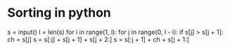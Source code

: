  # Sorting in python
 s = input()
l = len(s)
for i in range(1, l):
    for j in range(0, l - i):
        if s[j] > s[j + 1]:
            ch = s[j]
            s = s[:j] + s[j + 1] + s[j + 2:]
            s = s[:j + 1] + ch + s[j + 1:]
